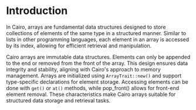 # Introduction

In Cairo, arrays are fundamental data structures designed to store collections of elements of the same type in a structured manner. Similar to lists in other programming languages, each element in an array is accessed by its index, allowing for efficient retrieval and manipulation.

Cairo arrays are immutable data structures. Elements can only be appended to the end or removed from the front of the array. This design ensures data integrity and stability, aligning with Cairo's approach to memory management. Arrays are initialized using `ArrayTrait::new()` and support type-specific declarations for element storage. Accessing elements can be done with `get()` or `at()` methods, while pop_front() allows for front-end element removal. These characteristics make Cairo arrays suitable for structured data storage and retrieval tasks.
